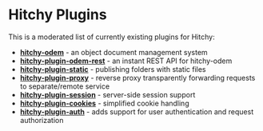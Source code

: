 # Hitchy Plugins

This is a moderated list of currently existing plugins for Hitchy:

* [**hitchy-odem**](https://www.npmjs.com/package/hitchy-odem) - an object document management system
* [**hitchy-plugin-odem-rest**](https://www.npmjs.com/package/hitchy-plugin-odem-rest) - an instant REST API for hitchy-odem
* [**hitchy-plugin-static**](https://www.npmjs.com/package/hitchy-plugin-static) - publishing folders with static files
* [**hitchy-plugin-proxy**](https://www.npmjs.com/package/hitchy-plugin-proxy) - reverse proxy transparently forwarding requests to separate/remote service
* [**hitchy-plugin-session**](https://www.npmjs.com/package/hitchy-plugin-session) - server-side session support
* [**hitchy-plugin-cookies**](https://www.npmjs.com/package/hitchy-plugin-cookies) - simplified cookie handling
* [**hitchy-plugin-auth**](https://www.npmjs.com/package/hitchy-plugin-auth) - adds support for user authentication and request authorization

